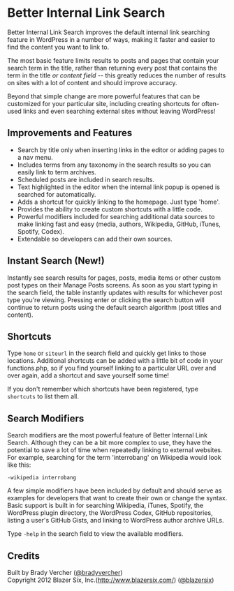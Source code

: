 # Better Internal Link Search #

Better Internal Link Search improves the default internal link searching feature in WordPress in a number of ways, making it faster and easier to find the content you want to link to.

The most basic feature limits results to posts and pages that contain your search term in the title, rather than returning every post that contains the term in the title *or content field* -- this greatly reduces the number of results on sites with a lot of content and should improve accuracy.

Beyond that simple change are more powerful features that can be customized for your particular site, including creating shortcuts for often-used links and even searching external sites without leaving WordPress!

## Improvements and Features ##

* Search by title only when inserting links in the editor or adding pages to a nav menu.
* Includes terms from any taxonomy in the search results so you can easily link to term archives.
* Scheduled posts are included in search results.
* Text highlighted in the editor when the internal link popup is opened is searched for automatically.
* Adds a shortcut for quickly linking to the homepage. Just type 'home'.
* Provides the ability to create custom shortcuts with a little code.
* Powerful modifiers included for searching additional data sources to make linking fast and easy (media, authors, Wikipedia, GitHub, iTunes, Spotify, Codex).
* Extendable so developers can add their own sources.

## Instant Search (New!) ##

Instantly see search results for pages, posts, media items or other custom post types on their Manage Posts screens. As soon as you start typing in the search field, the table instantly updates with results for whichever post type you're viewing. Pressing enter or clicking the search button will continue to return posts using the default search algorithm (post titles and content).

## Shortcuts ##

Type `home` or `siteurl` in the search field and quickly get links to those locations. Additional shortcuts can be added with a little bit of code in your functions.php, so if you find yourself linking to a particular URL over and over again, add a shortcut and save yourself some time!

If you don't remember which shortcuts have been registered, type `shortcuts` to list them all.

## Search Modifiers ##

Search modifiers are the most powerful feature of Better Internal Link Search. Although they can be a bit more complex to use, they have the potential to save a lot of time when repeatedly linking to external websites. For example, searching for the term 'interrobang' on Wikipedia would look like this:

`-wikipedia interrobang`

A few simple modifiers have been included by default and should serve as examples for developers that want to create their own or change the syntax. Basic support is built in for searching Wikipedia, iTunes, Spotify, the WordPress plugin directory, the WordPress Codex, GitHub repositories, listing a user's GitHub Gists, and linking to WordPress author archive URLs.

Type `-help` in the search field to view the available modifiers.

## Credits ##

Built by Brady Vercher ([@bradyvercher](http://twitter.com/bradyvercher))  
Copyright 2012  Blazer Six, Inc.(http://www.blazersix.com/) ([@blazersix](http://twitter.com/BlazerSix))